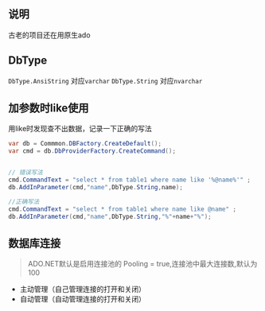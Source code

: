 ## 说明
古老的项目还在用原生ado

## DbType
```DbType.AnsiString``` 对应```varchar```
```DbType.String``` 对应```nvarchar```

## 加参数时like使用

用like时发现查不出数据，记录一下正确的写法

```c#
var db = Commmon.DBFactory.CreateDefault();
var cmd = db.DbProviderFactory.CreateCommand();


// 错误写法
cmd.CommandText = "select * from table1 where name like '%@name%'" ; 
db.AddInParameter(cmd,"name",DbType.String,name);

//正确写法
cmd.CommandText = "select * from table1 where name like @name" ; 
db.AddInParameter(cmd,"name",DbType.String,"%"+name+"%");


```


## 数据库连接
> ADO.NET默认是启用连接池的 Pooling = true,连接池中最大连接数,默认为100

* 主动管理（自己管理连接的打开和关闭）
* 自动管理（自动管理连接的打开和关闭）




